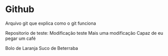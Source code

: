 # Github

Arquivo git que explica como o git funciona

Repositorio de teste: Modificação teste
Mais uma modificação
Capaz de eu pegar um café

Bolo de Laranja
Suco de Beterraba
